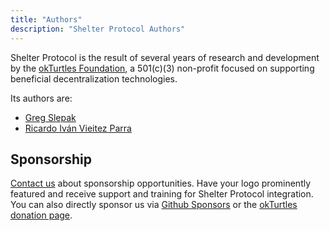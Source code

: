 ```yaml
---
title: "Authors"
description: "Shelter Protocol Authors"
---
```


Shelter Protocol is the result of several years of research and development by the [okTurtles Foundation](https://okturtles.org), a 501(c)(3) non-profit focused on supporting beneficial decentralization technologies.

Its authors are:

- [Greg Slepak](https://fixingtao.com)
- [Ricardo Iván Vieitez Parra](https://corride.at/)

## Sponsorship

[Contact us](mailto:hi@okturtles.org) about sponsorship opportunities. Have your logo prominently featured and receive support and training for Shelter Protocol integration. You can also directly sponsor us via [Github Sponsors](https://github.com/sponsors/okTurtles) or the [okTurtles donation page](https://okturtles.org/donate/).

